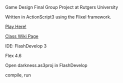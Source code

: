 Game Design Final Group Project at Rutgers University

Written in ActionScript3 using the Flixel framework.

[Play Here!](http://jetfault.github.io/Darkness)

	
[Class Wiki Page](https://sakai.rutgers.edu/wiki/cs673-spring2012/Relentless%20Night.html)

IDE: FlashDevelop 3

Flex 4.6

Open darkness.as3proj in FlashDevelop

compile, run
